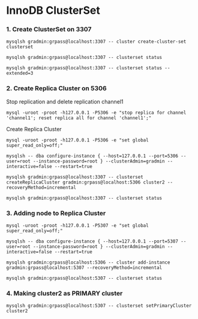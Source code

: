 # InnoDB ClusterSet
### 1. Create ClusterSet on 3307
```
mysqlsh gradmin:grpass@localhost:3307 -- cluster create-cluster-set clusterset

mysqlsh gradmin:grpass@localhost:3307 -- clusterset status

mysqlsh gradmin:grpass@localhost:3307 -- clusterset status --extended=3
```
### 2. Create Replica Cluster on 5306
Stop replication and delete replication channel1
```
mysql -uroot -proot -h127.0.0.1 -P5306 -e "stop replica for channel 'channel1'; reset replica all for channel 'channel1';"
```
Create Replica Cluster 
```
mysql -uroot -proot -h127.0.0.1 -P5306 -e "set global super_read_only=off;"

mysqlsh -- dba configure-instance { --host=127.0.0.1 --port=5306 --user=root --instance-password=root } --clusterAdmin=gradmin --interactive=false --restart=true

mysqlsh gradmin:grpass@localhost:3307 -- clusterset createReplicaCluster gradmin:grpass@localhost:5306 cluster2 --recoveryMethod=incremental

mysqlsh gradmin:grpass@localhost:3307 -- clusterset status
```
### 3. Adding node to Replica Cluster
```
mysql -uroot -proot -h127.0.0.1 -P5307 -e "set global super_read_only=off;"

mysqlsh -- dba configure-instance { --host=127.0.0.1 --port=5307 --user=root --instance-password=root } --clusterAdmin=gradmin --interactive=false --restart=true

mysqlsh gradmin:grpass@localhost:5306 -- cluster add-instance gradmin:grpass@localhost:5307 --recoveryMethod=incremental

mysqlsh gradmin:grpass@localhost:5307 -- clusterset status
```
### 4. Making cluster2 as PRIMARY cluster
```
mysqlsh gradmin:grpass@localhost:5307 -- clusterset setPrimaryCluster cluster2
```
